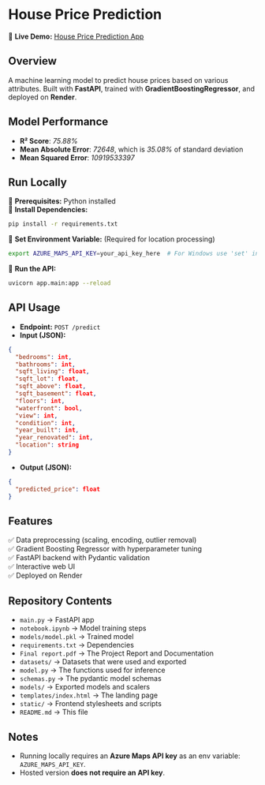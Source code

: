 # House Price Prediction
 
🚀 **Live Demo:** [House Price Prediction App](https://house-price-prediction-4im0.onrender.com/)  

## Overview
A machine learning model to predict house prices based on various attributes. Built with **FastAPI**, trained with **GradientBoostingRegressor**, and deployed on **Render**.

## Model Performance
- **R² Score**: *75.88%*  
- **Mean Absolute Error**: *72648*, which is *35.08%* of standard deviation
- **Mean Squared Error**: *10919533397*  

## Run Locally
🔹 **Prerequisites:** Python installed\
🔹 **Install Dependencies:**

```sh
pip install -r requirements.txt
```
🔹 **Set Environment Variable:** (Required for location processing)

```sh
export AZURE_MAPS_API_KEY=your_api_key_here  # For Windows use 'set' instead of 'export'
```

🔹 **Run the API:**
```sh
uvicorn app.main:app --reload
```

## API Usage
- **Endpoint:** `POST /predict`
- **Input (JSON):**

```json
{
  "bedrooms": int,
  "bathrooms": int,
  "sqft_living": float,
  "sqft_lot": float,
  "sqft_above": float,
  "sqft_basement": float,
  "floors": int,
  "waterfront": bool,
  "view": int,
  "condition": int,
  "year_built": int,
  "year_renovated": int,
  "location": string
}
```

- **Output (JSON):**
```json
{
  "predicted_price": float
}
```

## Features
✅ Data preprocessing (scaling, encoding, outlier removal)  
✅ Gradient Boosting Regressor with hyperparameter tuning  
✅ FastAPI backend with Pydantic validation  
✅ Interactive web UI  
✅ Deployed on Render  

## Repository Contents
- `main.py` → FastAPI app
- `notebook.ipynb` → Model training steps
- `models/model.pkl` → Trained model
- `requirements.txt` → Dependencies
- `Final report.pdf` → The Project Report and Documentation
- `datasets/` → Datasets that were used and exported
- `model.py` → The functions used for inference
- `schemas.py` → The pydantic model schemas
- `models/` → Exported models and scalers
- `templates/index.html` → The landing page
- `static/` → Frontend stylesheets and scripts
- `README.md` → This file

## Notes
- Running locally requires an **Azure Maps API key** as an env variable: `AZURE_MAPS_API_KEY`.
- Hosted version **does not require an API key**.
